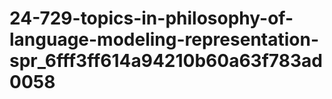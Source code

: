 # 24-729-topics-in-philosophy-of-language-modeling-representation-spr_6fff3ff614a94210b60a63f783ad0058